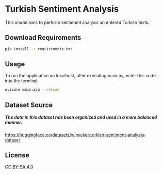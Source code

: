 # Turkish Sentiment Analysis 

This model aims to perform sentiment analysis on entered Turkish texts.


## Download Requirements
```bash
pip install -r requirements.txt

```

## Usage
To run the application on localhost, after executing main.py, enter this code into the terminal.
```bash
uvicorn main:app --reload
```

## Dataset Source
##### The data in this dataset has been organized and used in a more balanced manner.
https://huggingface.co/datasets/winvoker/turkish-sentiment-analysis-dataset

## License

[CC BY-SA 4.0](https://creativecommons.org/licenses/by-sa/4.0/)
